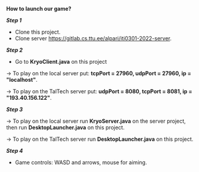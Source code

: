 **How to launch our game?**

**_Step 1_**

- Clone this project.
- Clone server https://gitlab.cs.ttu.ee/alpari/iti0301-2022-server.

**_Step 2_**

- Go to **KryoClient.java** on this project

-> To play on the local server put: **tcpPort = 27960, udpPort = 27960, ip = "localhost"**.

-> To play on the TalTech server put: **udpPort = 8080, tcpPort = 8081, ip = "193.40.156.122"**.

**_Step 3_**

-> To play on the local server run **KryoServer.java** on the server project, then run **DesktopLauncher.java** on this project.

-> To play on the TalTech server run **DesktopLauncher.java** on this project.

**_Step 4_**

- Game controls: WASD and arrows, mouse for aiming.
